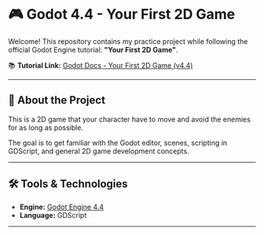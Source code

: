# 🎮 Godot 4.4 - Your First 2D Game

Welcome! This repository contains my practice project while following the official Godot Engine tutorial: **"Your First 2D Game"**.

📚 **Tutorial Link:** [Godot Docs - Your First 2D Game (v4.4)](https://docs.godotengine.org/en/4.4/getting_started/first_2d_game/)

---

## 🚀 About the Project

This is a 2D game that your character have to move and avoid the enemies for as long as possible.

The goal is to get familiar with the Godot editor, scenes, scripting in GDScript, and general 2D game development concepts.

---

## 🛠️ Tools & Technologies

- **Engine:** [Godot Engine 4.4](https://godotengine.org/download/archive/4.4.1-stable/)
- **Language:** GDScript
---

